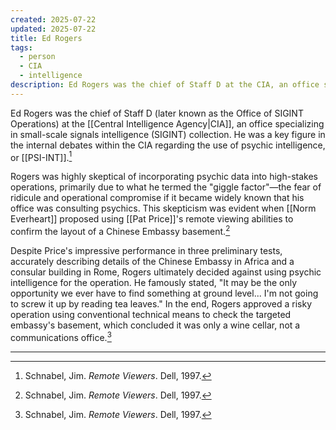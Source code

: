 ```yaml
---
created: 2025-07-22
updated: 2025-07-22
title: Ed Rogers
tags:
  - person
  - CIA
  - intelligence
description: Ed Rogers was the chief of Staff D at the CIA, an office specializing in small-scale signals intelligence collection. He was skeptical of psychic intelligence, citing the "giggle factor."
---
```

Ed Rogers was the chief of Staff D (later known as the Office of SIGINT Operations) at the [[Central Intelligence Agency|CIA]], an office specializing in small-scale signals intelligence (SIGINT) collection. He was a key figure in the internal debates within the CIA regarding the use of psychic intelligence, or [[PSI-INT]].[^1]

Rogers was highly skeptical of incorporating psychic data into high-stakes operations, primarily due to what he termed the "giggle factor"—the fear of ridicule and operational compromise if it became widely known that his office was consulting psychics. This skepticism was evident when [[Norm Everheart]] proposed using [[Pat Price]]'s remote viewing abilities to confirm the layout of a Chinese Embassy basement.[^1]

Despite Price's impressive performance in three preliminary tests, accurately describing details of the Chinese Embassy in Africa and a consular building in Rome, Rogers ultimately decided against using psychic intelligence for the operation. He famously stated, "It may be the only opportunity we ever have to find something at ground level... I'm not going to screw it up by reading tea leaves." In the end, Rogers approved a risky operation using conventional technical means to check the targeted embassy's basement, which concluded it was only a wine cellar, not a communications office.[^1]

---

[^1]: Schnabel, Jim. *Remote Viewers*. Dell, 1997.